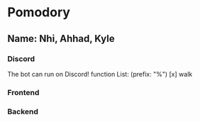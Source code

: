 # Pomodory
## Name: Nhi, Ahhad, Kyle

### Discord
The bot can run on Discord! 
function List: (prefix: "%")
[x] walk

### Frontend

### Backend